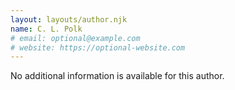 ```yaml
---
layout: layouts/author.njk
name: C. L. Polk
# email: optional@example.com
# website: https://optional-website.com
---
```

No additional information is available for this author.

